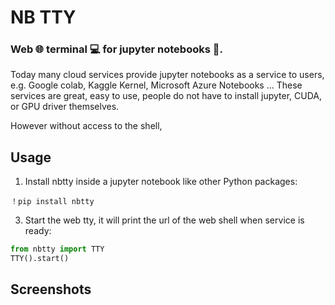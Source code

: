 # NB TTY
### Web :globe_with_meridians: terminal :computer: for jupyter notebooks :notebook:.

Today many cloud services provide jupyter notebooks as a service to users, e.g. Google colab, Kaggle Kernel, Microsoft Azure Notebooks ... These services are great, easy to use, people do not have to install jupyter, CUDA, or GPU driver themselves.

However without access to the shell, 


## Usage
1. Install nbtty inside a jupyter notebook like other Python packages:
```
！pip install nbtty
```

3. Start the web tty, it will print the url of the web shell when service is ready:
```python
from nbtty import TTY
TTY().start()
```
## Screenshots
